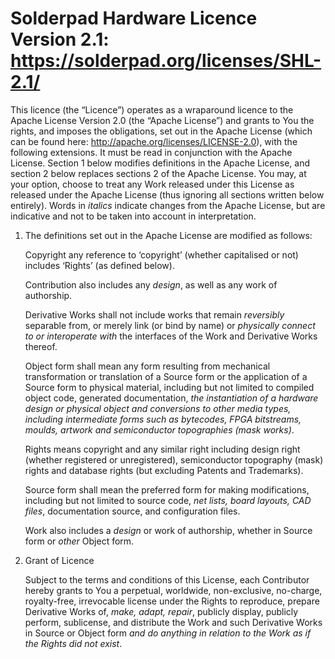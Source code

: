 # Solderpad Hardware Licence Version 2.1:  https://solderpad.org/licenses/SHL-2.1/

This licence (the “Licence”) operates as a wraparound licence to the Apache License Version 2.0 (the “Apache License”)
and grants to You the rights, and imposes the obligations, set out in the Apache License
(which can be found here: http://apache.org/licenses/LICENSE-2.0), with the following extensions.
It must be read in conjunction with the Apache License.
Section 1 below modifies definitions in the Apache License,
and section 2 below replaces sections 2 of the Apache License.
You may, at your option, choose to treat any Work released under this License as released
under the Apache License (thus ignoring all sections written below entirely).
Words in _italics_ indicate changes from the Apache License, but are indicative and not to be
taken into account in interpretation.

1. The definitions set out in the Apache License are modified as follows:

   Copyright any reference to ‘copyright’ (whether capitalised or not) includes ‘Rights’ (as defined below).

   Contribution also includes any _design_, as well as any work of authorship.

   Derivative Works shall not include works that remain _reversibly_ separable from, or merely link (or bind by name) or _physically connect to or interoperate with_ the interfaces of the Work and Derivative Works thereof.

   Object form shall mean any form resulting from mechanical transformation or translation of a Source form or the application of a Source form to physical material, including but not limited to compiled object code, generated documentation, _the instantiation of a hardware design or physical object and conversions to other media types, including intermediate forms such as bytecodes, FPGA bitstreams, moulds, artwork and semiconductor topographies (mask works)_.

   Rights means copyright and any similar right including design right (whether registered or unregistered), semiconductor topography (mask) rights and database rights (but excluding Patents and Trademarks).

   Source form shall mean the preferred form for making modifications, including but not limited to source code, _net lists, board layouts, CAD files_, documentation source, and configuration files.

   Work also includes a _design_ or work of authorship, whether in Source form or _other_ Object form.

2. Grant of Licence

   Subject to the terms and conditions of this License, each Contributor hereby grants to You a perpetual, worldwide, non-exclusive, no-charge, royalty-free, irrevocable license under the Rights to reproduce, prepare Derivative Works of, _make, adapt, repair_, publicly display, publicly perform, sublicense, and distribute the Work and such Derivative Works in Source or Object form _and do anything in relation to the Work as if the Rights did not exist_.
